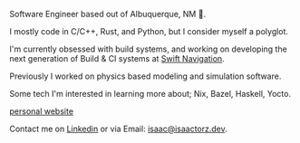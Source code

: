 Software Engineer based out of Albuquerque, NM :cactus:.

I mostly code in C/C++, Rust, and Python, but I consider myself a polyglot.

I'm currently obsessed with build systems, and working on developing the next generation of Build & CI systems at [Swift Navigation](https://www.swiftnav.com).

Previously I worked on physics based modeling and simulation software.

Some tech I'm interested in learning more about; Nix, Bazel, Haskell, Yocto.

[personal website](https://isaactorz.dev)

Contact me on [Linkedin](https://www.linkedin.com/in/isaactorz505) or via Email: isaac@isaactorz.dev.

<!---
isaactorz/isaactorz is a ✨ special ✨ repository because its `README.md` (this file) appears on your GitHub profile.
You can click the Preview link to take a look at your changes.
--->
